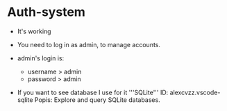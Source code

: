 <!-- @format -->

# Auth-system

- It's working
- You need to log in as admin, to manage accounts.
- admin's login is:

  - username > admin
  - password > admin

- If you want to see database I use for it '''SQLite'''
  ID: alexcvzz.vscode-sqlite
  Popis: Explore and query SQLite databases.
